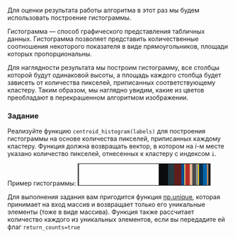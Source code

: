Для оценки результата работы алгоритма в этот раз мы будем использовать построение гистограммы.

Гистограмма — способ графического представления табличных данных.
Гистограмма позволяет представить количественные соотношения некоторого показателя в виде прямоугольников, площади которых пропорциональны.

Для наглядности результата мы построим гистограмму, все столбцы которой будут одинаковой высоты, а площадь каждого столбца будет зависеть от количества пикселей, приписанных соответствующему кластеру. Таким образом, мы наглядно увидим, какие из цветов преобладают в перекрашенном алгоритмом изображении.


### Задание
Реализуйте функцию `centroid_histogram(labels)` для построения гистограммы на основе количества пикселей, приписанных каждому кластеру. Функция должна возвращать вектор, в котором на $i$-м месте указано количество пикселей, отнесенных к кластеру с индексом `i`.

Пример гистограммы:
![Histogram](barchart.png)

<div class="hint">
Для выполнения задания вам пригодится функция <a href="https://numpy.org/doc/stable/reference/generated/numpy.unique.html#numpy.unique">np.unique</a>, которая принимает на вход массив и возвращает только его уникальные элементы (тоже в виде массива). Функция также рассчитает количество каждого из уникальных элементов, если вы передадите ей флаг <code>return_counts=true</code>
</div>
